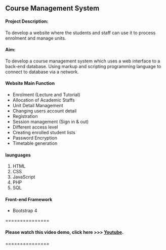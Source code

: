 ## Course Management System

#### Project Description:
To develop a website where the students and staff can use it to process enrolment and manage units. 

#### Aim: 
To develop a course management system which uses a web interface to a back-end database. Using markup and scripting programming language to connect to database via a network.  

#### Website Main Function
- Enrolment (Lecture and Tutorial)
- Allocation of Academic Staffs
- Unit Detail Management
- Changing users account detail
- Registration
- Session management (Sign in & out)
- Different access level
- Creating enrolled student lists
- Password Encryption 
- Timetable generation

#### launguages
1. HTML
2. CSS
3. JavaScript
4. PHP
5. SQL

#### Front-end Framework
- Bootstrap 4 

===============
#### Please watch this video demo, click here  >>> [Youtube](https://www.youtube.com/watch?v=4tdzcISoEv4).

===============




